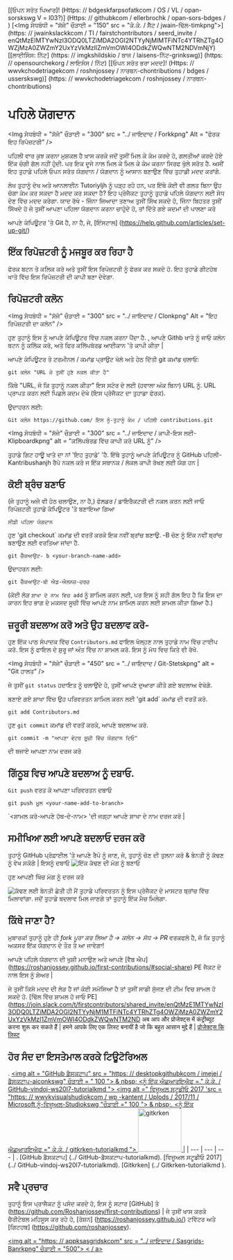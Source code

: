 [[ਓਪਨ ਸਰੋਤ ਪਿਆਰ]! (Https: // bdgeskfarpsofatkcom / OS / VL / opan-sorskswg V = l03?)] (Https: // githubkcom / ellerbrochk / opan-sors-bdges / )
[<Img ਸੇਧਬੰਧੀ = "ਸੱਜੇ" ਚੌੜਾਈ = "150" src = "ਕੇ.ਕੇ. / ਸੈੱਟ / jwain-ਢਿੱਲ-timkpng">] (https: // jwainkslackkcom / TI / fairstchontributors / seerd_invite / enQtMzElMTYwNzI3ODQ0LTZiMDA2OGI2NTYyNjMlMTFiNTc4YTRhZTg4OWZjMzA0ZWZmY2UxYzVkMzIlZmVmOWI4ODdkZWQwNTM2NDVmNjY)
[[ਲਾਈਸਿੰਸ: ਨਿੱਟ] (https: // imgkshildskio / ਬਾਜ / laisens-ਨਿੱਟ-grinkswg)] (https: // opensourchekorg / ਲਾਇਸੰਸ / ਨਿੱਟ)
[[ਓਪਨ ਸਰੋਤ ਭਰਾ ਮਦਦ]! (Https: // wwvkchodetriagekcom / roshnjossey / ਨਾਰਥਨ-chontributions / bdges / usserskswg)] (https: // wwvkchodetriagekcom / roshnjossey / ਨਾਰਥਨ-chontributions)
# ਪਹਿਲੇ ਯੋਗਦਾਨ

<Img ਸੇਧਬੰਧੀ = "ਸੱਜੇ" ਚੌੜਾਈ = "300" src = "../ ਜਾਇਦਾਦ / Forkkpng" Alt = "ਫੋਰਕ ਇਹ ਰਿਪੋਜ਼ਟਰੀ" />

ਪਹਿਲੀ ਵਾਰ ਕੁਝ ਕਰਨਾ ਮੁਸ਼ਕਲ ਹੈ ਖ਼ਾਸ ਕਰਕੇ ਜਦੋਂ ਤੁਸੀਂ ਮਿਲ ਕੇ ਕੰਮ ਕਰਦੇ ਹੋ, ਗਲਤੀਆਂ ਕਰਦੇ ਹੋਏ ਇੱਕ ਚੰਗੀ ਗੱਲ ਨਹੀਂ ਹੁੰਦੀ. ਪਰ ਇਕ ਦੂਜੇ ਨਾਲ ਮਿਲ ਕੇ ਮਿਲ ਕੇ ਕੰਮ ਕਰਨਾ ਸਿਰਫ ਖੁੱਲੇ ਸਰੋਤ ਹੈ. ਅਸੀਂ ਇਹ ਤੁਹਾਡੇ ਪਹਿਲੇ ਓਪਨ ਸਰੋਤ ਯੋਗਦਾਨ / ਯੋਗਦਾਨ ਨੂੰ ਆਸਾਨ ਬਣਾਉਣ ਵਿੱਚ ਤੁਹਾਡੀ ਮਦਦ ਕਰਾਂਗੇ.

ਲੇਖ ਤੁਹਾਨੂੰ ਦੇਖ ਅਤੇ ਆਨਲਾਈਨ Tutoriyljh ਨੂੰ ਪੜ੍ਹ ਰਹੇ ਹਨ, ਪਰ ਇੱਥੇ ਕੋਈ ਵੀ ਗਲਤ ਬਿਨਾ ਉਹ ਚੰਗਾ ਕੰਮ ਕਰ ਸਕਦਾ ਹੈ ਮਦਦ ਕਰ ਸਕਦਾ ਹੈ? ਇਹ ਪ੍ਰੋਜੈਕਟ ਤੁਹਾਨੂੰ ਤੁਹਾਡੇ ਪਹਿਲੇ ਯੋਗਦਾਨ ਲਈ ਸੇਧ ਦੇਣ ਵਿੱਚ ਮਦਦ ਕਰੇਗਾ. ਯਾਦ ਰੱਖੋ - ਜਿੰਨਾ ਜਿਆਦਾ ਤਣਾਅ ਤੁਸੀਂ ਸਿੱਖ ਸਕਦੇ ਹੋ, ਜਿੰਨਾ ਬਿਹਤਰ ਤੁਸੀਂ ਸਿੱਖਦੇ ਹੋ ਜੇ ਤੁਸੀਂ ਆਪਣਾ ਪਹਿਲਾ ਯੋਗਦਾਨ ਕਰਨਾ ਚਾਹੁੰਦੇ ਹੋ, ਤਾਂ ਦਿੱਤੇ ਗਏ ਕਦਮਾਂ ਦੀ ਪਾਲਣਾ ਕਰੋ

ਆਪਣੇ ਕੰਪਿਊਟਰ 'ਤੇ Git ਹੈ, ਨਾ ਹੈ, ਜੇ, [ਇੰਸਟਾਲ] (https://help.github.com/articles/set-up-git/)

## ਇੱਕ ਰਿਪੋਜ਼ਟਰੀ ਨੂੰ ਮਜਬੂਰ ਕਰ ਰਿਹਾ ਹੈ

ਫੋਰਕ ਬਟਨ ਤੇ ਕਲਿਕ ਕਰੋ ਅਤੇ ਤੁਸੀਂ ਇਸ ਰਿਪੋਜ਼ਟਰੀ ਨੂੰ ਫੋਰਕ ਕਰ ਸਕਦੇ ਹੋ. ਇਹ ਤੁਹਾਡੇ ਗੀਟਹੋਬ ਖਾਤੇ ਵਿੱਚ ਇਸ ਰਿਪੋਜ਼ਟਰੀ ਦੀ ਕਾਪੀ ਬਣਾ ਦੇਵੇਗਾ.

## ਰਿਪੋਜ਼ਟਰੀ ਕਲੋਨ

<Img ਸੇਧਬੰਧੀ = "ਸੱਜੇ" ਚੌੜਾਈ = "300" src = "../ ਜਾਇਦਾਦ / Clonkpng" Alt = "ਇਹ ਰਿਪੋਜ਼ਟਰੀ ਦਾ ਕਲੋਨ" />

ਹੁਣ ਤੁਹਾਨੂੰ ਇਸ ਨੂੰ ਆਪਣੇ ਕੰਪਿਊਟਰ ਵਿੱਚ ਨਕਲ ਕਰਨਾ ਪੈਂਦਾ ਹੈ. , ਆਪਣੇ Githb ਖਾਤੇ ਨੂੰ ਜਾਓ ਕਲੋਨ ਬਟਨ ਨੂੰ ਕਲਿੱਕ ਕਰੋ, ਅਤੇ ਫਿਰ ਕਲਿੱਪਬੋਰਡ ਆਈਕਾਨ 'ਤੇ ਕਾਪੀ ਕੀਤਾ |

ਆਪਣੇ ਕੰਪਿਊਟਰ ਤੇ ਟਰਮੀਨਲ / ਕਮਾਂਡ ਪ੍ਰਾਉਟ ਖੋਲੋ ਅਤੇ ਹੇਠ ਦਿੱਤੀ git ਕਮਾਂਡ ਚਲਾਓ:

``
git ਕਲੋਨ "URL ਜੋ ਤੁਸੀਂ ਹੁਣੇ ਨਕਲ ਕੀਤਾ ਹੈ"
``

ਕਿੱਥੇ "URL, ਜੋ ਕਿ ਤੁਹਾਨੂੰ ਨਕਲ ਕੀਤਾ" ਇਸ ਸਟੋਰ ਦੇ ਲਈ (ਹਵਾਲਾ ਅੰਕ ਬਿਨਾ) URL ਨੂੰ. URL ਪ੍ਰਾਪਤ ਕਰਨ ਲਈ ਪਿਛਲੇ ਕਦਮ ਦੇਖੋ (ਇਸ ਪ੍ਰੋਜੈਕਟ ਦਾ ਤੁਹਾਡਾ ਫੋਰਕ).

ਉਦਾਹਰਨ ਲਈ:

``
Git ਕਲੋਨ https://github.com/ ਇਸ ਨੂੰ-ਤੁਹਾਨੂੰ ਕੰਮ / ਪਹਿਲੀ contributions.git
``

<Img ਸੇਧਬੰਧੀ = "ਸੱਜੇ" ਚੌੜਾਈ = "300" src = "../ ਜਾਇਦਾਦ / ਕਾਪੀ-ਇਸ ਲਈ-Klipboardkpng" alt = "ਕਲਿੱਪਬੋਰਡ ਵਿੱਚ ਕਾਪੀ ਕਰੋ URL ਨੂੰ" />

ਤੁਹਾਡੇ ਗਿਟ ਹਾਊ ਖਾਤੇ ਦਾ ਨਾਂ 'ਇਹ ਤੁਹਾਡੇ' 'ਹੈ. ਇੱਥੇ ਤੁਹਾਨੂੰ ਆਪਣੇ ਕੰਪਿਊਟਰ ਨੂੰ GitHub ਪਹਿਲੀ-Kantribushanjh ਰੈਪੋ ਨਕਲ ਕਰੋ ਜ ਇੱਕ ਸਥਾਨਕ / ਲੋਕਲ ਕਾਪੀ ਰੱਖਣ ਲਈ ਯੋਗ ਹਨ |

## ਕੋਈ ਬ੍ਰੰਚ ਬਣਾਓ

(ਜੇ ਤੁਹਾਨੂੰ ਅਜੇ ਵੀ ਹੇਠ ਚਲਾਉਣ, ਨਾ ਹੈ,) ਫੋਲਡਰ / ਡਾਇਰੈਕਟਰੀ ਦੀ ਨਕਲ ਕਰਨ ਲਈ ਜਾਓ ਰਿਪੋਜ਼ਟਰੀ ਤੁਹਾਡੇ ਕੰਪਿਊਟਰ 'ਤੇ ਬਣਾਇਆ ਗਿਆ

``
ਸੀਡੀ ਪਹਿਲਾ ਯੋਗਦਾਨ
``

ਹੁਣ 'git checkout` ਕਮਾਂਡ ਦੀ ਵਰਤੋਂ ਕਰਕੇ ਇਕ ਨਵੀਂ ਬ੍ਰਾਂਚ ਬਣਾਉ.
-B ਚੋਣ ਨੂੰ ਇੱਕ ਨਵੀਂ ਬ੍ਰਾਂਚ ਬਣਾਉਣ ਲਈ ਵਰਤਿਆ ਜਾਂਦਾ ਹੈ.

``
git ਚੈੱਕਆਉਟ- b <your-branch-name-add>
``

ਉਦਾਹਰਨ ਲਈ:

``
git ਚੈੱਕਆਉਟ-ਬੀ ਐਡ-ਐਲਨਜ਼-ਚਰਚ
``

(ਕੋਈ ਲੋੜ `ਸ਼ਾਖਾ ਦੇ ਨਾਮ ਵਿਚ add` ਨੂੰ ਸ਼ਾਮਿਲ ਕਰਨ ਲਈ, ਪਰ ਇਸ ਨੂੰ ਸਹੀ ਗੱਲ ਇਹ ਹੈ ਕਿ ਇਸ ਦਾ ਕਾਰਨ ਇਹ ਭਾਗ ਦੇ ਮਕਸਦ ਸੂਚੀ ਵਿੱਚ ਆਪਣੇ ਨਾਮ ਸ਼ਾਮਿਲ ਕਰਨ ਲਈ ਸ਼ਾਮਲ ਕੀਤਾ ਗਿਆ ਹੈ.)

## ਜ਼ਰੂਰੀ ਬਦਲਾਅ ਕਰੋ ਅਤੇ ਉਹ ਬਦਲਾਵ ਕਰੋ-

ਹੁਣ ਇੱਕ ਪਾਠ ਸੰਪਾਦਕ ਵਿੱਚ `Contributors.md` ਫਾਇਲ ਖੋਲ੍ਹਣ ਨਾਲ ਤੁਹਾਡੇ ਨਾਮ ਵਿੱਚ ਟਾਈਪ ਕਰੋ. ਇਸ ਨੂੰ ਫਾਇਲ ਦੇ ਸ਼ੁਰੂ ਜਾਂ ਅੰਤ ਵਿੱਚ ਨਾ ਸ਼ਾਮਲ ਕਰੋ. ਇਸ ਨੂੰ ਮੱਧ ਵਿਚ ਕਿਤੇ ਵੀ ਰੱਖੋ.

<Img ਸੇਧਬੰਧੀ = "ਸੱਜੇ" ਚੌੜਾਈ = "450" ​​src = "../ ਜਾਇਦਾਦ / Git-Stetskpng" alt = "Git ਹਾਲਤ" />


ਜੇ ਤੁਸੀਂ `git status` ਹਦਾਇਤ ਨੂੰ ਚਲਾਉਂਦੇ ਹੋ, ਤੁਸੀਂ ਆਪਣੇ ਦੁਆਰਾ ਕੀਤੇ ਗਏ ਬਦਲਾਅ ਵੇਖੋਗੇ.

ਬਣਾਏ ਗਏ ਸ਼ਾਖਾ ਵਿੱਚ ਉਹ ਪਰਿਵਰਤਨ ਸ਼ਾਮਿਲ ਕਰਨ ਲਈ 'git add` ਕਮਾਂਡ ਦੀ ਵਰਤੋਂ ਕਰੋ.

``
git add Contributors.md
``

ਹੁਣ `git commit` ਕਮਾਂਡ ਦੀ ਵਰਤੋਂ ਕਰਕੇ, ਆਪਣੇ ਬਦਲਾਅ ਕਰੋ.

``
git commit -m "ਆਪਣਾ ਵੋਟਰ ਸੂਚੀ ਵਿੱਚ ਯੋਗਦਾਨ ਦਿਓ"
``

<Yours-name> ਦੀ ਬਜਾਏ ਆਪਣਾ ਨਾਮ ਦਰਜ ਕਰੋ

## ਗਿੱਠੂਬ ਵਿਚ ਆਪਣੇ ਬਦਲਾਅ ਨੂੰ ਦਬਾਓ.

`Git push` ਵਰਤ ਕੇ ਆਪਣਾ ਪਰਿਵਰਤਨ ਦਬਾਓ

``
git push ਮੂਲ <your-name-add-to-branch>
``

`<ਸ਼ਾਮਲ ਕਰੋ-ਆਪਣੇ ਹੱਥ-ਦੇ-ਨਾਮ> 'ਦੀ ਜਗ੍ਹਾ ਆਪਣੇ ਸ਼ਾਖਾ ਦੇ ਨਾਮ ਦਰਜ ਕਰੋ |

## ਸਮੀਖਿਆ ਲਈ ਆਪਣੇ ਬਦਲਾਓ ਦਰਜ ਕਰੋ

ਤੁਹਾਨੂੰ GitHub ਪ੍ਰੋਫ਼ਾਈਲ 'ਤੇ ਆਪਣੇ ਰੈਪੋ ਨੂੰ ਜਾਣ, ਜੇ, ਤੁਹਾਨੂੰ ਚੋਣ ਦੀ ਤੁਲਨਾ ਕਰੋ & ਬੇਨਤੀ ਨੂੰ ਕੱਢਣ ਨੂੰ ਵੇਖ ਸਕੋਗੇ | ਇਸਨੂੰ ਦਬਾਓ
<img style = "ਫਲੋਟ: ਸੱਜਾ;" SRC = "../ ਜਾਇਦਾਦ / Chompre-ਅਤੇ-Pullkpng" alt = "ਇੱਕ ਕੱਢਣ ਦੀ ਮੰਗ ਨੂੰ ਬਣਾਓ" />

ਹੁਣ ਆਪਣੀ ਖਿੱਚ ਮੰਗ ਨੂੰ ਦਰਜ ਕਰੋ

<img style = "ਫਲੋਟ: ਸੱਜਾ;" SRC = "../ ਜਾਇਦਾਦ / ਪੇਸ਼ ਕਰਨ-ਸਵਲਾ-Rikvestkpng" alt = "ਕੱਢਣ ਲਈ ਬੇਨਤੀ" />
ਛੇਤੀ ਹੀ ਮੈਂ ਤੁਹਾਡੇ ਪਰਿਵਰਤਨ ਨੂੰ ਇਸ ਪ੍ਰੋਜੈਕਟ ਦੇ ਮਾਸਟਰ ਬ੍ਰਾਂਚ ਵਿੱਚ ਮਿਲਾਵਾਂਗਾ. ਜਦੋਂ ਤੁਹਾਡੇ ਬਦਲਾਵ ਮਿਲ ਜਾਣਗੇ ਤਾਂ ਤੁਹਾਨੂੰ ਇੱਕ ਮੈਚ ਮਿਲੇਗਾ.

## ਕਿੱਥੇ ਜਾਣਾ ਹੈ?

ਮੁਬਾਰਕ! ਤੁਹਾਨੂੰ ਹੁਣੇ ਹੀ _fork ਪੂਰਾ ਕਰ ਲਿਆ ਹੈ -> ਕਲੋਨ -> ਸੋਧ -> PR_ ਵਰਕਫਲੋ ਹੈ, ਜੋ ਕਿ ਤੁਹਾਨੂੰ ਅਕਸਰ ਇੱਕ ਯੋਗਦਾਨ ਦੇ ਤੌਰ ਤੇ ਆ ਜਾਵੇਗਾ!

ਆਪਣੇ ਪਹਿਲੇ ਯੋਗਦਾਨ ਦੀ ਖੁਸ਼ੀ ਮਨਾਉਣ ਅਤੇ ਆਪਣੇ [ਵੈਬ ਐਪ] (https://roshanjossey.github.io/first-contributions/#social-share) PE ਜੈਕਟ ਦੇ ਨਾਲ ਇਸ ਨੂੰ ਸ਼ੇਅਰ |

ਜੇ ਤੁਸੀਂ ਕਿਸੇ ਮਦਦ ਦੀ ਲੋੜ ਹੈ ਜਾਂ ਕੋਈ ਸਮੱਸਿਆ ਹੈ ਤਾਂ ਤੁਸੀਂ ਸਾਡੀ ਸੁੱਜਣ ਦੀ ਟੀਮ ਵਿਚ ਸ਼ਾਮਲ ਹੋ ਸਕਦੇ ਹੋ. [ਢਿੱਲ ਵਿੱਚ ਸ਼ਾਮਲ ਹੋ ਜਾਓ PE] (https://join.slack.com/t/firstcontributors/shared_invite/enQtMzE1MTYwNzI3ODQ0LTZiMDA2OGI2NTYyNjM1MTFiNTc4YTRhZTg4OWZjMzA0ZWZmY2UxYzVkMzI1ZmVmOWI4ODdkZWQwNTM2ND
अब आप और प्रोजेक्ट्स में कंट्रीब्यूट करना शुरू कर सकते हैं | हमने आपके लिए एक लिस्ट बनायीं है जो कि बहुत आसान मुद्दे हैं | [प्रोजेक्ट्स कि लिस्ट](https://roshanjossey.github.io/first-contributions/#project-list)

## ਹੋਰ ਸੰਦ ਦਾ ਇਸਤੇਮਾਲ ਕਰਕੇ ਟਿਊਟੋਰਿਅਲ

. <a Href="kk/github-desktop-tutorialkmd"> <img alt = "GitHub ਡੈਸਕਟਾਪ" src = "https: // desktopkgithubkcom / imejej / ਡੈਸਕਟਾਪ-aiconkswg" ਚੌੜਾਈ = " 100 "> & nbsp; <ਨੂੰ ਇੱਕ ਐਛਆਰਇਐਫ =." ਕੇ.ਕੇ. / GitHub-vindoj-ws20l7-tutorialkmd "> <img alt =" ਵਿਜ਼ੂਅਲ ਸਟੂਡੀਓ 2017 'src = "https: // wwvkvisualshudiokcom / wp -kantent / Uplods / 2017/11 / Microsoft ਨੂੰ-ਵਿਜ਼ੂਅਲ-Studiokswg "ਚੌੜਾਈ =" 100 "> & nbsp;. <ਨੂੰ ਇੱਕ ਐਛਆਰਇਐਫ =" ਕੇ.ਕੇ. / gitkrken-tutorialkmd "> <img alt =" gitkrken " src = "..//squas/gk-icon.png" width = "100"> </a> |
| --- | --- | --- |
. [GitHub ਡੈਸਕਟਾਪ] (../ GitHub-ਡੈਸਕਟਾਪ-tutorialkmd). [ਵਿਜ਼ੂਅਲ ਸਟੂਡੀਓ 2017] (../ GitHub-vindoj-ws20l7-tutorialkmd). [Gitkrken] (../ Gitkrken-tutorialkmd ).

## ਸਵੈ ਪ੍ਰਚਾਰ

ਤੁਹਾਨੂੰ ਇਸ ਪ੍ਰਾਜੈਕਟ ਨੂੰ ਪਸੰਦ ਕਰਦੇ ਹੋ, ਇਸ ਨੂੰ ਸਟਾਰ [GitHub] ਤੇ (https://github.com/Roshanjossey/first-contributions) |
ਜੇ ਤੁਸੀਂ ਖਾਸ ਕਰਕੇ ਚੈਰੀਟੇਬਲ ਮਹਿਸੂਸ ਕਰ ਰਹੇ ਹੋ, [ਰੋਸ਼ਨ] (https://roshanjossey.github.io/) ਟਵਿੱਟਰ ਅਤੇ
[ਗਿਟਹਬ] (https://github.com/roshanjossey).

<a Href="actiteepi://sasgridskcom"> <img alt = "https: // appksasgridskcom" src = "../ ਜਾਇਦਾਦ / Sasgrids-Banrkpng" ਚੌੜਾਈ = "500"> < / a>
